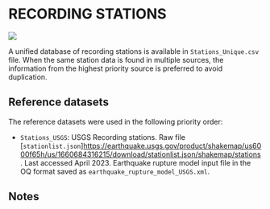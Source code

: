 # RECORDING STATIONS

![](recording_stations.png)

A unified database of recording stations is available in `Stations_Unique.csv` file.
When the same station data is found in multiple sources, the information from the highest priority source is preferred to avoid duplication.


## Reference datasets

The reference datasets were used in the following priority order:

- `Stations_USGS`: USGS Recording stations. Raw file [`stationlist.json`]https://earthquake.usgs.gov/product/shakemap/us6000f65h/us/1660684316215/download/stationlist.json/shakemap/stations. Last accessed April 2023. Earthquake rupture model input file in the OQ format saved as `earthquake_rupture_model_USGS.xml`.

## Notes

